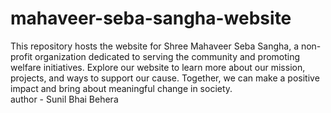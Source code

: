 # mahaveer-seba-sangha-website
This repository hosts the website for Shree Mahaveer Seba Sangha, a non-profit organization dedicated to serving the community and promoting welfare initiatives. Explore our website to learn more about our mission, projects, and ways to support our cause. Together, we can make a positive impact and bring about meaningful change in society.
<br>
author - Sunil Bhai Behera

